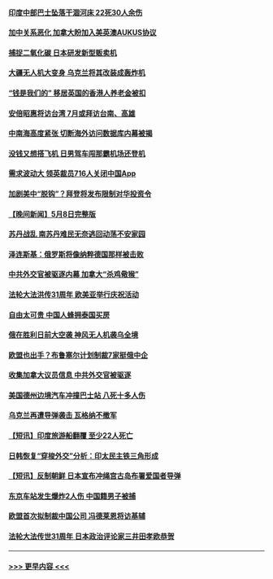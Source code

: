 #### [印度中部巴士坠落干涸河床 22死30人余伤](../pages/prog202/a103708023.md?t=05092143) 
#### [加中关系恶化 加拿大盼加入美英澳AUKUS协议](../pages/prog202/a103707955.md?t=05092143) 
#### [捕捉二氧化碳 日本研发新型贩卖机](../pages/prog202/a103707979.md?t=05092143) 
#### [大疆无人机大变身 乌克兰将其改装成轰炸机](../pages/prog202/a103707946.md?t=05092143) 
#### [“钱是我们的” 移居英国的香港人养老金被扣](../pages/prog202/a103707950.md?t=05092143) 
#### [安倍昭惠将访台湾 7月或拜访台南、高雄](../pages/prog202/a103707941.md?t=05092143) 
#### [中南海高度紧张 切断海外访问数据库内幕被揭](../pages/prog202/a103707914.md?t=05092143) 
#### [没钱又想搭飞机 日男驾车闯那霸机场还登机](../pages/prog202/a103707911.md?t=05092143) 
#### [需求波动大 领英裁员716人关闭中国App](../pages/prog202/a103707908.md?t=05092143) 
#### [加剧美中“脱钩”？拜登将发布限制对华投资令](../pages/prog202/a103707901.md?t=05092143) 
#### [【晚间新闻】5月8日完整版](../pages/prog202/a103707733.md?t=05092143) 
#### [苏丹战乱 南苏丹难民无奈逃回动荡不安家园](../pages/prog202/a103707810.md?t=05092143) 
#### [泽连斯基：俄罗斯将像纳粹德国那样被击败](../pages/prog202/a103707745.md?t=05092143) 
#### [中共外交官被驱逐内幕 加拿大“杀鸡儆猴”](../pages/prog202/a103707706.md?t=05092143) 
#### [法轮大法洪传31周年 欧美亚举行庆祝活动](../pages/prog202/a103707443.md?t=05092143) 
#### [自由太可贵 中国人蜂拥泰国买房](../pages/prog202/a103707647.md?t=05092143) 
#### [俄在胜利日前大空袭 神风无人机袭乌全境](../pages/prog202/a103707631.md?t=05092143) 
#### [欧盟也出手？布鲁塞尔计划制裁7家挺俄中企](../pages/prog202/a103707628.md?t=05092143) 
#### [收集加拿大议员信息 中共外交官被驱逐](../pages/prog202/a103707608.md?t=05092143) 
#### [美国德州边境汽车冲撞巴士站 八死十多人伤](../pages/prog202/a103707424.md?t=05092143) 
#### [乌克兰再遭导弹袭击 瓦格纳不撤军](../pages/prog202/a103707422.md?t=05092143) 
#### [【短讯】印度旅游船翻覆 至少22人死亡](../pages/prog202/a103707423.md?t=05092143) 
#### [日韩恢复“穿梭外交”分析：印太民主铁三角形成](../pages/prog202/a103707425.md?t=05092143) 
#### [【短讯】反制朝鲜 日本宣布冲绳宫古岛布署爱国者导弹](../pages/prog202/a103707417.md?t=05092143) 
#### [东京车站发生爆炸2人伤 中国籍男子被捕](../pages/prog202/a103707413.md?t=05092143) 
#### [欧盟首次拟制裁中国公司 冯德莱恩将访基辅](../pages/prog202/a103707419.md?t=05092143) 
#### [法轮大法传世31周年 日本政治评论家三井田孝欧恭贺](../pages/prog202/a103707378.md?t=05092143) 

----
#### [ >>> 更早内容 <<< ](../indexes/prog202-earlier.md)

